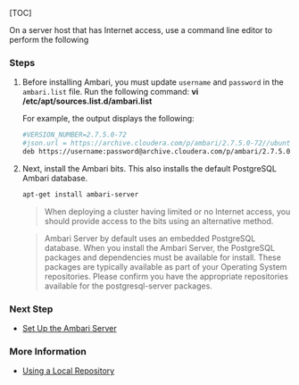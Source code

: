 [TOC]

On a server host that has Internet access, use a command line editor to perform the following

### Steps

1. Before installing Ambari, you must update `username` and `password` in the `ambari.list` file. Run the following command: **vi /etc/apt/sources.list.d/ambari.list**

    For example, the output displays the following:
    
   ```bash
   #VERSION_NUMBER=2.7.5.0-72
   #json.url = https://archive.cloudera.com/p/ambari/2.7.5.0-72//ubuntu18/HDP/hdpdev_urlinfo.json
   deb https://username:password@archive.cloudera.com/p/ambari/2.7.5.0-72/ubuntu16 Ambari main
   ```

2. Next, install the Ambari bits. This also installs the default PostgreSQL Ambari database.

    ```bash
    apt-get install ambari-server
    ```

    > When deploying a cluster having limited or no Internet access, you should provide access to the bits using an alternative method.
    
    > Ambari Server by default uses an embedded PostgreSQL database. When you install the Ambari Server, the PostgreSQL packages and dependencies must be available for install. These packages are typically available as part of your Operating System repositories. Please confirm you have the appropriate repositories available for the postgresql-server packages.

### Next Step

- [Set Up the Ambari Server]($SetUpTheAmbariServer)

### More Information

- [Using a Local Repository]($UsingALocalRepository)
